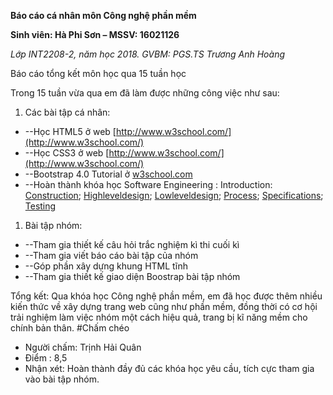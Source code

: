 **Báo cáo cá nhân môn Công nghệ phần mềm**

**Sinh viên: Hà Phi Sơn – MSSV: 16021126**

_Lớp INT2208-2, năm học 2018. GVBM: PGS.TS Trương Anh Hoàng_

Báo cáo tổng kết môn học qua 15 tuần học

Trong 15 tuần vừa qua em đã làm được những công việc như sau:

1. Các bài tập cá nhân:

- --Học HTML5 ở web [http://www.w3school.com/](http://www.w3school.com/)
- --Học CSS3 ở web [http://www.w3school.com/](http://www.w3school.com/)
- --Bootstrap 4.0 Tutorial ở [w3school.com](http://www.w3school.com)
- --Hoàn thành khóa học Software Engineering : Introduction:  [Construction](https://github.com/haphison98nd/INT2208-2-2018/blob/master/HaPhiSon/contruction.png);  [Highleveldesign](https://github.com/haphison98nd/INT2208-2-2018/blob/master/HaPhiSon/highleveldesign.png);  [Lowleveldesign](https://github.com/haphison98nd/INT2208-2-2018/blob/master/HaPhiSon/lowleveldesign.png);  [Process](https://github.com/haphison98nd/INT2208-2-2018/blob/master/HaPhiSon/process.png.png);  [Specifications](https://github.com/haphison98nd/INT2208-2-2018/blob/master/HaPhiSon/specifications.png);  [Testing](https://github.com/haphison98nd/INT2208-2-2018/blob/master/HaPhiSon/testing.png)

1. Bài tập nhóm:

- --Tham gia thiết kế câu hỏi trắc nghiệm kì thi cuối kì
- --Tham gia viết báo cáo bài tập của nhóm
- --Góp phần xây dựng khung HTML tĩnh
- --Tham gia thiết kế giao diện Boostrap bài tập nhóm

Tổng kết: Qua khóa học Công nghệ phần mềm, em đã học được thêm nhiều kiến thức về xây dựng trang web cũng như phần mềm, đồng thời có cơ hội trải nghiệm làm việc nhóm một cách hiệu quả, trang bị kĩ năng mềm cho chính bản thân.
#Chấm chéo 
- Người chấm: Trịnh Hải Quân 
- Điểm : 8,5
- Nhận xét: Hoàn thành đầy đủ các khóa học yêu cầu, tích cực tham gia vào bài tập nhóm.
